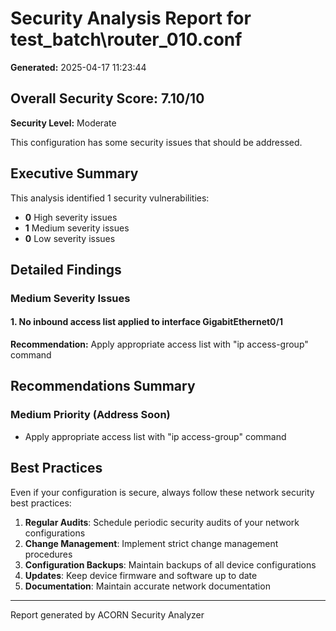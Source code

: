 # Security Analysis Report for test_batch\router_010.conf

**Generated:** 2025-04-17 11:23:44

## Overall Security Score: 7.10/10

**Security Level:** Moderate

This configuration has some security issues that should be addressed.

## Executive Summary

This analysis identified 1 security vulnerabilities:
- **0** High severity issues
- **1** Medium severity issues
- **0** Low severity issues

## Detailed Findings

### Medium Severity Issues

#### 1. No inbound access list applied to interface GigabitEthernet0/1

**Recommendation:** Apply appropriate access list with "ip access-group" command

## Recommendations Summary

### Medium Priority (Address Soon)

- Apply appropriate access list with "ip access-group" command

## Best Practices

Even if your configuration is secure, always follow these network security best practices:

1. **Regular Audits**: Schedule periodic security audits of your network configurations
2. **Change Management**: Implement strict change management procedures
3. **Configuration Backups**: Maintain backups of all device configurations
4. **Updates**: Keep device firmware and software up to date
5. **Documentation**: Maintain accurate network documentation

---
Report generated by ACORN Security Analyzer
